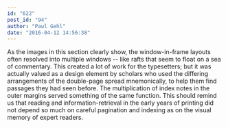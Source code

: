 ```yaml
---
id: "622"
post_id: "94"
author: "Paul Gehl"
date: "2016-04-12 14:56:38"
---
```

As the images in this section clearly show, the window-in-frame layouts often resolved into multiple windows -- like rafts that seem to float on a sea of commentary. This created a lot of work for the typesetters; but it was actually valued as a design element by scholars who used the differing arrangements of the double-page spread mnemonically, to help them find passages they had seen before. The multiplication of index notes in the outer margins served something of the same function. This should remind us that reading and information-retrieval in the early years of printing did not depend so much on careful pagination and indexing as on the visual memory of expert readers.
